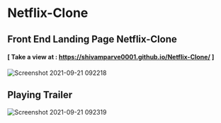 # Netflix-Clone
## Front End Landing Page Netflix-Clone 
####  [ Take a view at : https://shivamparve0001.github.io/Netflix-Clone/ ]

![Screenshot 2021-09-21 092218](https://user-images.githubusercontent.com/70106309/134109212-a8cb387f-22a9-4086-b667-48d421b57c1b.png)

## Playing Trailer 

![Screenshot 2021-09-21 092319](https://user-images.githubusercontent.com/70106309/134109401-83ae4011-b07b-492d-90cf-f903543a3145.png)

